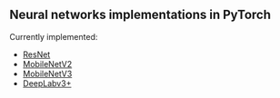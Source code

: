 ## Neural networks implementations in PyTorch

Currently implemented:
- [ResNet](https://arxiv.org/abs/1512.03385)
- [MobileNetV2](https://arxiv.org/pdf/1801.04381.pdf)
- [MobileNetV3](https://arxiv.org/pdf/1905.02244.pdf)
- [DeepLabv3+](https://arxiv.org/pdf/1802.02611.pdf)